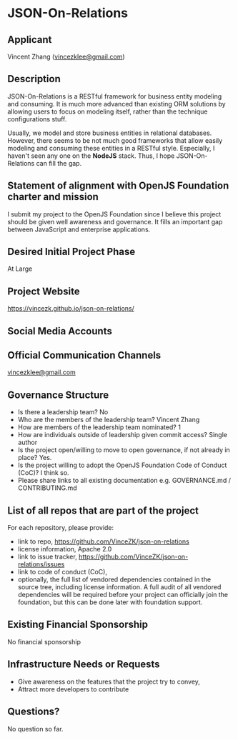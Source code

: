 # JSON-On-Relations

## Applicant 

Vincent Zhang (vincezklee@gmail.com)

## Description

JSON-On-Relations is a RESTful framework for business entity modeling and consuming.
It is much more advanced than existing ORM solutions 
by allowing users to focus on modeling itself, rather than the technique configurations stuff.
 
Usually, we model and store business entities in relational databases. 
However, there seems to be not much good frameworks 
that allow easily modeling and consuming these entities in a RESTful style. 
Especially, I haven't seen any one on the **NodeJS** stack.
Thus, I hope JSON-On-Relations can fill the gap.   

## Statement of alignment with OpenJS Foundation charter and mission

I submit my project to the OpenJS Foundation since I believe this project should be given well awareness and governance. 
It fills an important gap between JavaScript and enterprise applications.

## Desired Initial Project Phase

At Large

## Project Website

https://vincezk.github.io/json-on-relations/

## Social Media Accounts



## Official Communication Channels

vincezklee@gmail.com

## Governance Structure

* Is there a leadership team?
No
* Who are the members of the leadership team?
Vincent Zhang
* How are members of the leadership team nominated?
1
* How are individuals outside of leadership given commit access?
Single author
* Is the project open/willing to move to open governance, if not already in place?
Yes.
* Is the project willing to adopt the OpenJS Foundation Code of Conduct (CoC)?
I think so.
* Please share links to all existing documentation e.g. GOVERNANCE.md / CONTRIBUTING.md

## List of all repos that are part of the project

For each repository, please provide:

- link to repo,
https://github.com/VinceZK/json-on-relations
- license information, Apache 2.0
- link to issue tracker, https://github.com/VinceZK/json-on-relations/issues
- link to code of conduct (CoC), 
- optionally, the full list of vendored dependencies contained in the source tree, including license information. A full audit
  of all vendored dependencies will be required before your project can officially join the foundation, but this can be done
  later with foundation support.

## Existing Financial Sponsorship

No financial sponsorship

## Infrastructure Needs or Requests

- Give awareness on the features that the project try to convey,
- Attract more developers to contribute

## Questions?

No question so far.
